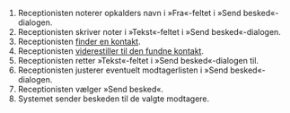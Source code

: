 1. Receptionisten noterer opkalders navn i »Fra«-feltet i »Send besked«-dialogen.
1. Receptionisten skriver noter i »Tekst«-feltet i »Send besked«-dialogen.
1. Receptionisten [finder en kontakt](Use-case%3A-Finde-en-kontakt).
1. Receptionisten [viderestiller til den fundne kontakt](Use-case%3A-Sende-opkald-videre).
1. Receptionisten retter »Tekst«-feltet i »Send besked«-dialogen til.
1. Receptionisten justerer eventuelt modtagerlisten i »Send besked«-dialogen.
1. Receptionisten vælger »Send besked«.
1. Systemet sender beskeden til de valgte modtagere.

